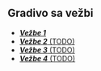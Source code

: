## Gradivo sa vežbi

- [**_Vežbe 1_**](./01.md)
- [**_Vežbe 2_** (TODO)](./02.md)
- [**_Vežbe 3_** (TODO)](./03.md)
- [**_Vežbe 4_** (TODO)](./04.md)